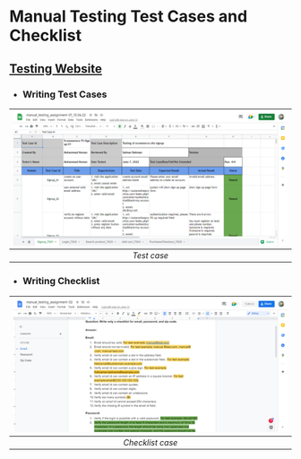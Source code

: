 # Manual Testing Test Cases and Checklist

## [Testing Website](https://automationpractice.com)

- ### Writing Test Cases

| ![Manual Test Case](./resources/test_case.png) |
| :--------------------------------------------: |
|                  _Test case_                   |

- ### Writing Checklist

| ![Manual Checklist](./resources/checklist_case.png) |
| :-------------------------------------------------: |
|                  _Checklist case_                   |
